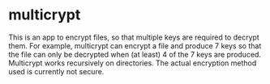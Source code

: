 # multicrypt

This is an app to encrypt files, so that multiple keys are required to decrypt them.
For example, multicrypt can encrypt a file and produce 7 keys so that the file can only be decrypted when (at least) 4 of the 7 keys are produced.
Multicrypt works recursively on directories.
The actual encryption method used is currently not secure.
